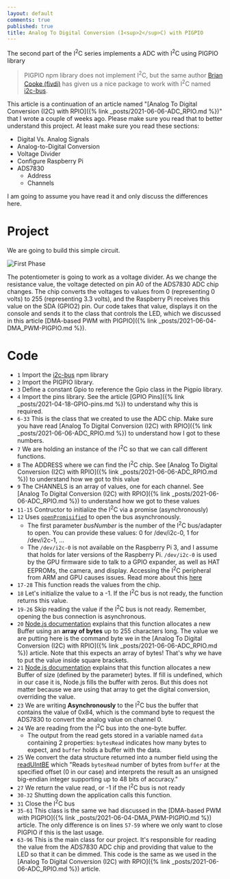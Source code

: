 ```yaml
---
layout: default
comments: true
published: true
title: Analog To Digital Conversion (I<sup>2</sup>C) with PIGPIO
---
```


The second part of the I<sup>2</sup>C series implements a ADC with I<sup>2</sup>C using PIGPIO library

> PIGPIO npm library does not implement I<sup>2</sup>C, but the same author [Brian Cooke (fivdi)](https://github.com/fivdi) has given us a nice package to work with I<sup>2</sup>C named [i2c-bus](https://www.npmjs.com/package/i2c-bus).

This article is a continuation of an article named "[Analog To Digital Conversion (I2C) with RPIO]({% link _posts/2021-06-06-ADC_RPIO.md %})" that I wrote a couple of weeks ago. Please make sure you read that to better understand this project. At least make sure you read these sections:

- Digital Vs. Analog Signals
- Analog-to-Digital Conversion
- Voltage Divider
- Configure Raspberry Pi
- ADS7830
  - Address
  - Channels

I am going to assume you have read it and only discuss the differences here.

# Project

We are going to build this simple circuit.

![First Phase](/assets/blog/2021-06-06/Project.png)

The potentiometer is going to work as a voltage divider. As we change the resistance value, the voltage detected on pin A0 of the ADS7830 ADC chip changes. The chip converts the voltages to values from 0 (representing 0 volts) to 255 (representing 3.3 volts), and the Raspberry Pi receives this value on the SDA (GPIO2) pin. Our code takes that value, displays it on the console and sends it to the class that controls the LED, which we discussed in this article [DMA-based PWM with PIGPIO]({% link _posts/2021-06-04-DMA_PWM-PIGPIO.md %}).

# Code

<script src="https://gist.github.com/eltoroit/0a3a2d34aa1a36deb53e681c214cbbd3.js"></script>

- `1` Import the [i2c-bus](https://www.npmjs.com/package/i2c-bus) npm library
- `2` Import the PIGPIO library.
- `3` Define a constant Gpio to reference the Gpio class in the Pigpio library.
- `4` Import the pins library. See the article [GPIO Pins]({% link _posts/2021-04-18-GPIO-pins.md %}) to understand why this is required.
- `6-33` This is the class that we created to use the ADC chip. Make sure you have read [Analog To Digital Conversion (I2C) with RPIO]({% link _posts/2021-06-06-ADC_RPIO.md %}) to understand how I got to these numbers.
- `7` We are holding an instance of the I<sup>2</sup>C so that we can call different functions.
- `8` The ADDRESS where we can find the I<sup>2</sup>C chip. See [Analog To Digital Conversion (I2C) with RPIO]({% link _posts/2021-06-06-ADC_RPIO.md %}) to understand how we got to this value
- `9` The CHANNELS is an array of values, one for each channel. See [Analog To Digital Conversion (I2C) with RPIO]({% link _posts/2021-06-06-ADC_RPIO.md %}) to understand how we got to these values
- `11-15` Contructor to initialize the I<sup>2</sup>C via a promise (asynchronously)
- `12` Uses [`openPromisified`](https://www.npmjs.com/package/i2c-bus#openpromisifiedbusnumber--options) to open the bus asynchronously.
  - The first parameter _busNumber_ is the number of the I<sup>2</sup>C bus/adapter to open. You can provide these values: 0 for /dev/i2c-0, 1 for /dev/i2c-1, ...
  - The `/dev/i2c-0` is not available on the Raspberry Pi 3, and I assume that holds for later versions of the Raspberry Pi. `/dev/i2c-0` is used by the GPU firmware side to talk to a GPIO expander, as well as HAT EEPROMs, the camera, and display. Accessing the I<sup>2</sup>C peripheral from ARM and GPU causes issues. Read more about this [here](https://www.raspberrypi.org/forums/viewtopic.php?p=1079046&sid=1a2909b1131de22430483e2b3d477d2f#p1079046)
- `17-28` This function reads the values from the chip.
- `18` Let's initialize the value to a -1. If the I<sup>2</sup>C bus is not ready, the function returns this value.
- `19-26` Skip reading the value if the I<sup>2</sup>C bus is not ready. Remember, opening the bus connection is asynchronous.
- `20` [Node.js documentation](https://nodejs.org/api/buffer.html#buffer_static_method_buffer_from_array) explains that this function allocates a new Buffer using an **array of bytes** up to 255 characters long. The value we are putting here is the command byte we in the [Analog To Digital Conversion (I2C) with RPIO]({% link _posts/2021-06-06-ADC_RPIO.md %}) article. Note that this expects an array of bytes! That's why we have to put the value inside square brackets.
- `21` [Node.js documentation](https://nodejs.org/api/buffer.html#buffer_static_method_buffer_alloc_size_fill_encoding) explains that this function allocates a new Buffer of size (defined by the parameter) bytes. If fill is undefined, which in our case it is, Node.js fills the buffer with zeros. But this does not matter because we are using that array to get the digital conversion, overriding the value.
- `23` We are writing **Asynchronously** to the I<sup>2</sup>C bus the buffer that contains the value of 0x84, which is the command byte to request the ADS7830 to convert the analog value on channel 0.
- `24` We are reading from the I<sup>2</sup>C bus into the one-byte buffer.
  - The output from the read gets stored in a variable named `data` containing 2 properties: `bytesRead` indicates how many bytes to expect, and `buffer` holds a buffer with the data.
- `25` We convert the data structure returned into a number field using the [readUIntBE](https://nodejs.org/api/buffer.html#buffer_buf_readuintbe_offset_bytelength) which "Reads `bytesRead` number of bytes from `buffer` at the specified offset (0 in our case) and interprets the result as an unsigned big-endian integer supporting up to 48 bits of accuracy."
- `27` We return the value read, or -1 if the I<sup>2</sup>C bus is not ready
- `30-32` Shutting down the application calls this function.
- `31` Close the I<sup>2</sup>C bus
- `35-61` This class is the same we had discussed in the [DMA-based PWM with PIGPIO]({% link _posts/2021-06-04-DMA_PWM-PIGPIO.md %}) article. The only difference is on lines `57-59` where we only want to close PIGPIO if this is the last usage.
- `63-96` This is the main class for our project. It's responsible for reading the value from the ADS7830 ADC chip and providing that value to the LED so that it can be dimmed. This code is the same as we used in the [Analog To Digital Conversion (I2C) with RPIO]({% link _posts/2021-06-06-ADC_RPIO.md %}) article.
